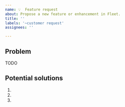 ```yaml
---
name: 💡  Feature request
about: Propose a new feature or enhancement in Fleet.
title: ''
labels: '~customer request'
assignees: ''

---
```


<!--
Thanks for filing an issue!  Please use the prompts below to provide as much context as you can about your use case and motivations.
- How might this have a positive effect on your organization?
- What is the current situation? Why does the current situation hurt?
- What are you doing right now to work around this issue? What's non-ideal about it?
-->

## Problem
TODO
<!-- Describe the problem you're trying to solve. -->

## Potential solutions
<!-- You can leave this blank, or propose a solution. You can also attach any screenshots or other visuals that might help convey your meaning. -->
1. 
2. 
3. 
